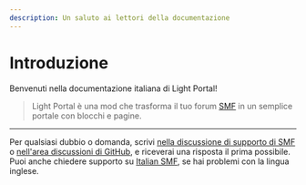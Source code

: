 ```yaml
---
description: Un saluto ai lettori della documentazione
---
```


# Introduzione

Benvenuti nella documentazione italiana di Light Portal!

> Light Portal è una mod che trasforma il tuo forum [SMF](https://www.simplemachines.org) in un semplice portale con blocchi e pagine.

***

Per qualsiasi dubbio o domanda, scrivi [nella discussione di supporto di SMF](https://www.simplemachines.org/community/index.php?topic=572393.0) o [nell'area discussioni di GitHub](https://github.com/dragomano/Light-Portal/discussions), e riceverai una risposta il prima possibile.
Puoi anche chiedere supporto su [Italian SMF](https://www.italiansmf.net), se hai problemi con la lingua inglese.
